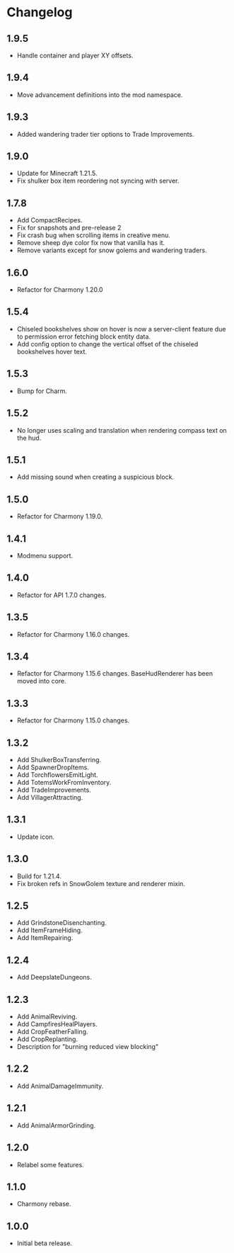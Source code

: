# Changelog

## 1.9.5

- Handle container and player XY offsets.

## 1.9.4

- Move advancement definitions into the mod namespace.

## 1.9.3

- Added wandering trader tier options to Trade Improvements.

## 1.9.0

- Update for Minecraft 1.21.5.
- Fix shulker box item reordering not syncing with server.

## 1.7.8

- Add CompactRecipes.
- Fix for snapshots and pre-release 2
- Fix crash bug when scrolling items in creative menu.
- Remove sheep dye color fix now that vanilla has it.
- Remove variants except for snow golems and wandering traders.

## 1.6.0

- Refactor for Charmony 1.20.0

## 1.5.4

- Chiseled bookshelves show on hover is now a server-client feature due to permission error fetching block entity data.
- Add config option to change the vertical offset of the chiseled bookshelves hover text.

## 1.5.3

- Bump for Charm.

## 1.5.2

- No longer uses scaling and translation when rendering compass text on the hud.

## 1.5.1

- Add missing sound when creating a suspicious block.

## 1.5.0

- Refactor for Charmony 1.19.0.

## 1.4.1

- Modmenu support.

## 1.4.0

- Refactor for API 1.7.0 changes.

## 1.3.5

- Refactor for Charmony 1.16.0 changes.

## 1.3.4

- Refactor for Charmony 1.15.6 changes. BaseHudRenderer has been moved into core.

## 1.3.3

- Refactor for Charmony 1.15.0 changes.

## 1.3.2

- Add ShulkerBoxTransferring.
- Add SpawnerDropItems.
- Add TorchflowersEmitLight.
- Add TotemsWorkFromInventory.
- Add TradeImprovements.
- Add VillagerAttracting.

## 1.3.1

- Update icon.

## 1.3.0

- Build for 1.21.4.
- Fix broken refs in SnowGolem texture and renderer mixin.

## 1.2.5

- Add GrindstoneDisenchanting.
- Add ItemFrameHiding.
- Add ItemRepairing.

## 1.2.4

- Add DeepslateDungeons.

## 1.2.3

- Add AnimalReviving.
- Add CampfiresHealPlayers.
- Add CropFeatherFalling.
- Add CropReplanting.
- Description for "burning reduced view blocking"

## 1.2.2

- Add AnimalDamageImmunity.

## 1.2.1

- Add AnimalArmorGrinding.

## 1.2.0

- Relabel some features.

## 1.1.0

- Charmony rebase.

## 1.0.0

- Initial beta release.